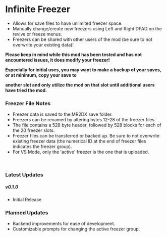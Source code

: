 ﻿# Infinite Freezer

* Allows for save files to have unlimited freezer space.
* Manually change/create new freezers using Left and Right DPAD on the revive or freeze menus.
* Freezers can be shared with other users of the mod (be sure to not overwrite your existing data)!



**Please keep in mind while this mod has been tested and has not encountered issues, it does modify your freezer!**

**Especially for initial uses, you may want to make a backup of your saves, or at minimum, copy your save to**

**another slot and only utilize the mod on that slot until additional users have tried the mod.**



### Freezer File Notes

* Freezer data is saved to the MR2DX save folder.
* Freezers can be renamed by altering bytes 12-28 of the freezer files.
* The file contains a 528 byte header, followed by 528 blocks for each of the 20 freezer slots.
* Freezer files can be transferred or backed up. Be sure to not overwrite existing freezer data (the numerical ID at the end of freezer files indicates the freezer group).
* For VS Mode, only the 'active' freezer is the one that is uploaded.

 

### Latest Updates

##### v0.1.0

* Initial Release



### Planned Updates

* Backend improvements for ease of development.
* Customizable prompts for changing the active freezer group.
